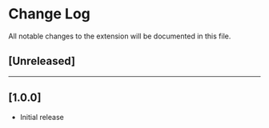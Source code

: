 # Change Log

All notable changes to the extension will be documented in this file.


## [Unreleased]
---
## [1.0.0]
- Initial release
